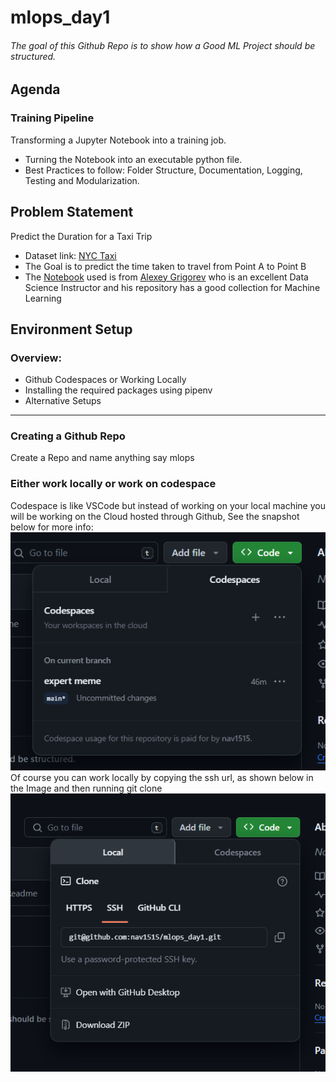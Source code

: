 # mlops_day1
###### The goal of this Github Repo is to show how a Good ML Project should be structured.

## Agenda
### Training Pipeline
Transforming a Jupyter Notebook into a training job.
- Turning the Notebook into an executable python file.
- Best Practices to follow: Folder Structure, Documentation, Logging, Testing and Modularization.

## Problem Statement
Predict the Duration for a Taxi Trip
- Dataset link:
[NYC Taxi](https://www.nyc.gov/site/tlc/about/tlc-trip-record-data.page)
- The Goal is to predict the time taken to travel from Point A to Point B
- The [Notebook](https://github.com/alexeygrigorev/ml-engineering-contsructor-workshop/blob/main/01-train/duration-prediction-starter.ipynb) used is from [Alexey Grigorev](https://github.com/alexeygrigorev) who is an excellent Data Science Instructor and his repository has a good collection for Machine Learning

## Environment Setup
### Overview:
- Github Codespaces or Working Locally
- Installing the required packages using pipenv
- Alternative Setups
--- 
### Creating a Github Repo
Create a Repo and name anything say mlops

### Either work locally or work on codespace
Codespace is like VSCode but instead of working on your local machine you will be working on the Cloud hosted through Github, See the snapshot below for more info:
![Codespace](./images/codespace.png)
Of course you can work locally by copying the ssh url, as shown below in the Image and then running git clone <your ssh url here>
![Work Locally](./images/working_local.png)
